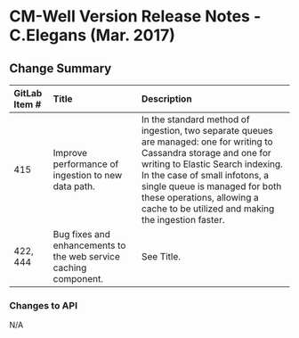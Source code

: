# CM-Well Version Release Notes - C.Elegans (Mar. 2017) #

## Change Summary ##

GitLab Item # | Title | Description
:-------------|:------|:-----------
415 | Improve performance of ingestion to new data path. | In the standard method of ingestion, two separate queues are managed: one for writing to Cassandra storage and one for writing to Elastic Search indexing. In the case of small infotons, a single queue is managed for both these operations, allowing a cache to be utilized and making the ingestion faster.
422, 444 | Bug fixes and enhancements to the web service caching component. | See Title.

### Changes to API ###
N/A


